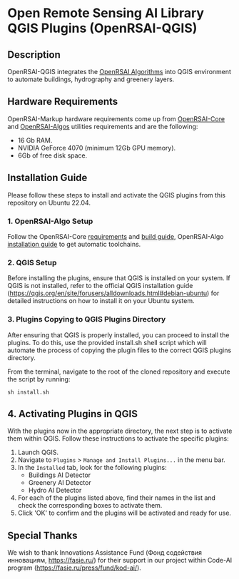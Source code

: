 # Open Remote Sensing AI Library QGIS Plugins (OpenRSAI-QGIS)

## Description

OpenRSAI-QGIS integrates the [OpenRSAI Algorithms](https://github.com/miron77s/open_rsai_algos) into QGIS environment to automate buildings, hydrography and greenery layers.

## Hardware Requirements

OpenRSAI-Markup hardware requirements come up from [OpenRSAI-Core](https://github.com/miron77s/open_rsai#hardware) and [OpenRSAI-Algos](https://github.com/miron77s/open_rsai_algos#hardware) utilities requirements and are the following:


 - 16 Gb RAM.
 - NVIDIA GeForce 4070 (minimum 12Gb GPU memory).
 - 6Gb of free disk space.


## Installation Guide

Please follow these steps to install and activate the QGIS plugins from this repository on Ubuntu 22.04.

### 1. OpenRSAI-Algo Setup

Follow the OpenRSAI-Core [requirements](https://github.com/miron77s/open_rsai#requirements) and [build guide](https://github.com/miron77s/open_rsai#compile-and-installation-using-cmake), OpenRSAI-Algo [installation guide](https://github.com/miron77s/open_rsai_algos?tab=readme-ov-file#installation) to get automatic toolchains.

### 2. QGIS Setup

Before installing the plugins, ensure that QGIS is installed on your system. If QGIS is not installed, refer to the official QGIS installation guide (https://qgis.org/en/site/forusers/alldownloads.html#debian-ubuntu) for detailed instructions on how to install it on your Ubuntu system.

### 3. Plugins Copying to QGIS Plugins Directory

After ensuring that QGIS is properly installed, you can proceed to install the plugins. To do this, use the provided install.sh shell script which will automate the process of copying the plugin files to the correct QGIS plugins directory.

From the terminal, navigate to the root of the cloned repository and execute the script by running:

```
sh install.sh
```

## 4. Activating Plugins in QGIS

With the plugins now in the appropriate directory, the next step is to activate them within QGIS. Follow these instructions to activate the specific plugins:

1. Launch QGIS.
2. Navigate to `Plugins` > `Manage and Install Plugins...` in the menu bar.
3. In the `Installed` tab, look for the following plugins:
    - Buildings AI Detector
    - Greenery AI Detector
    - Hydro AI Detector
4. For each of the plugins listed above, find their names in the list and check the corresponding boxes to activate them.
5. Click 'OK' to confirm and the plugins will be activated and ready for use.

## Special Thanks

We wish to thank Innovations Assistance Fund (Фонд содействия инновациям, https://fasie.ru/)
for their support in our project within Code-AI program (https://fasie.ru/press/fund/kod-ai/).
